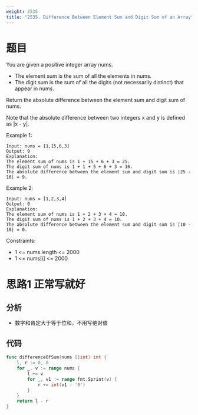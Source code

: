```yaml
---
weight: 2535
title: "2535. Difference Between Element Sum and Digit Sum of an Array"
---
```


# 题目

You are given a positive integer array nums.

- The element sum is the sum of all the elements in nums.
- The digit sum is the sum of all the digits (not necessarily distinct) that appear in nums.

Return the absolute difference between the element sum and digit sum of nums.

Note that the absolute difference between two integers x and y is defined as |x - y|.

Example 1:

```
Input: nums = [1,15,6,3]
Output: 9
Explanation:
The element sum of nums is 1 + 15 + 6 + 3 = 25.
The digit sum of nums is 1 + 1 + 5 + 6 + 3 = 16.
The absolute difference between the element sum and digit sum is |25 - 16| = 9.
```

Example 2:

```
Input: nums = [1,2,3,4]
Output: 0
Explanation:
The element sum of nums is 1 + 2 + 3 + 4 = 10.
The digit sum of nums is 1 + 2 + 3 + 4 = 10.
The absolute difference between the element sum and digit sum is |10 - 10| = 0.
```

Constraints:

- 1 <= nums.length <= 2000
- 1 <= nums[i] <= 2000

# 思路1 正常写就好

## 分析

- 数字和肯定大于等于位和，不用写绝对值

## 代码

```go
func differenceOfSum(nums []int) int {
	l, r := 0, 0
	for _, v := range nums {
		l += v
		for _, v1 := range fmt.Sprint(v) {
			r += int(v1 - '0')
		}
	}
	return l - r
}
```

